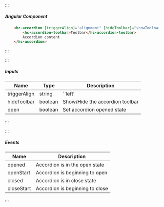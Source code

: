 :::
##### Angular Component
``` html
    <hc-accordion [triggerAlign]="alignment" [hideToolbar]="showToolbar">
        <hc-accordion-toolbar>Toolbar</hc-accordion-toolbar>
        Accordion content
    </hc-accordion>
```
:::

:::
##### Inputs
| Name | Type | Description |
| - | - | - |
|triggerAlign|string|`'left' | 'right'` (default: 'left')|
|hideToolbar|boolean|Show/Hide the accordion toolbar|
|open|boolean|Set accordion opened state|
:::

:::
##### Events
| Name | Description |
| - | - |
|opened|Accordion is in the open state|
|openStart|Accordion is beginning to open|
|closed|Accordion is in close state|
|closeStart|Accordion is beginning to close|
:::
